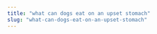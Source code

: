 ```yaml
---
title: "what can dogs eat on an upset stomach"
slug: "what-can-dogs-eat-on-an-upset-stomach"
---
```


